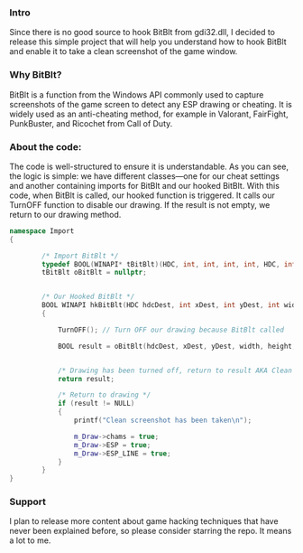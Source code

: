 ### Intro
Since there is no good source to hook BitBlt from gdi32.dll, I decided to release this simple project that will help you understand how to hook BitBlt and enable it to take a clean screenshot of the game window.

### Why BitBlt?
BitBlt is a function from the Windows API commonly used to capture screenshots of the game screen to detect any ESP drawing or cheating. It is widely used as an anti-cheating method, for example in Valorant, FairFight, PunkBuster, and Ricochet from Call of Duty.

### About the code:
The code is well-structured to ensure it is understandable. As you can see, the logic is simple: we have different classes—one for our cheat settings and another containing imports for BitBlt and our hooked BitBlt. With this code, when BitBlt is called, our hooked function is triggered. It calls our TurnOFF function to disable our drawing. If the result is not empty, we return to our drawing method.
```cpp
namespace Import
{

		/* Import BitBlt */
		typedef BOOL(WINAPI* tBitBlt)(HDC, int, int, int, int, HDC, int, int, DWORD);
		tBitBlt oBitBlt = nullptr;


		/* Our Hooked BitBlt */
		BOOL WINAPI hkBitBlt(HDC hdcDest, int xDest, int yDest, int width, int height, HDC hdcSrc, int xSrc, int ySrc, DWORD rop) 
		{

			TurnOFF(); // Turn OFF our drawing because BitBlt called

			BOOL result = oBitBlt(hdcDest, xDest, yDest, width, height, hdcSrc, xSrc, ySrc, rop);


			/* Drawing has been turned off, return to result AKA Clean screenshot */
			return result;

			/* Return to drawing */
			if (result != NULL)
			{
				printf("Clean screenshot has been taken\n");

				m_Draw->chams = true;
				m_Draw->ESP = true;
				m_Draw->ESP_LINE = true;
			}
		}
}
```

### Support
I plan to release more content about game hacking techniques that have never been explained before, so please consider starring the repo. It means a lot to me.
